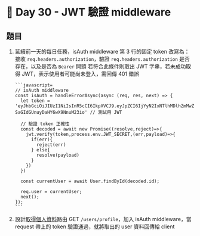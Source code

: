# 🏅 Day 30 - JWT 驗證 middleware

## 題目

1.  延續前一天的每日任務，isAuth middleware 第 3 行的固定 token 改寫為：
    接收 `req.headers.authorization`，驗證 `req.headers.authorization` 是否存在，以及是否為 `Bearer` 開頭
    若符合此條件則取出 JWT 字串，若未成功取得 JWT，表示使用者可能尚未登入，需回傳 401 錯誤

        ```javascript=
        // isAuth middleware
        const isAuth = handleErrorAsync(async (req, res, next) => {
          let token = 'eyJhbGciOiJIUzI1NiIsInR5cCI6IkpXVCJ9.eyJpZCI6IjYyN2IxNTlhMDlhZmMwZTU4NzZiNTE5MSIsImlhdCI6MTY1MjIzMzkwMCwiZXhwIjoxNjYwMDA5OTAwfQ.07q6Ib5tSZ1CYJLg-SaGIdGUnuyDaHY6wX9NnuM23io' // 測試用 JWT

          // 驗證 token 正確性
          const decoded = await new Promise((resolve,reject)=>{
            jwt.verify(token,process.env.JWT_SECRET,(err,payload)=>{
              if(err){
                reject(err)
              } else{
                resolve(payload)
              }
            })
          })

          const currentUser = await User.findById(decoded.id);

          req.user = currentUser;
          next();
        });
        ```

2.  設計[取得個人資料](https://xd.adobe.com/view/c0763dbe-fc15-42e8-be0b-8956ed03e675-9525/screen/112f9990-41f0-4c0d-8704-67279a52a49c/)路由 GET `/users/profile`，加入 isAuth middleware，當 request 帶上的 token 驗證通過，就將取出的 user 資料回傳給 client
